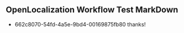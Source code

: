 ## OpenLocalization Workflow Test MarkDown
* 662c8070-54fd-4a5e-9bd4-00169875fb80 thanks!

<!--HONumber=Aug16_HO3-->


